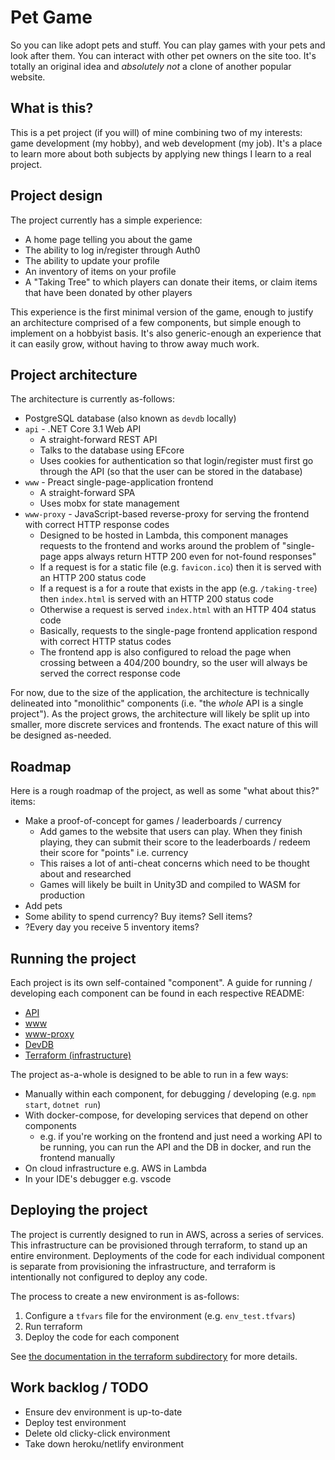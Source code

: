 # Pet Game

So you can like adopt pets and stuff. You can play games with your pets and look after them. You can interact with other pet owners on the site too. It's totally an original idea and _absolutely not_ a clone of another popular website.

## What is this?

This is a pet project (if you will) of mine combining two of my interests: game development (my hobby), and web development (my job). It's a place to learn more about both subjects by applying new things I learn to a real project.

## Project design

The project currently has a simple experience:
  - A home page telling you about the game
  - The ability to log in/register through Auth0
  - The ability to update your profile
  - An inventory of items on your profile
  - A "Taking Tree" to which players can donate their items, or claim items that have been donated by other players

This experience is the first minimal version of the game, enough to justify an architecture comprised of a few components, but simple enough to implement on a hobbyist basis. It's also generic-enough an experience that it can easily grow, without having to throw away much work.

## Project architecture

The architecture is currently as-follows:
  - PostgreSQL database (also known as `devdb` locally)
  - `api` - .NET Core 3.1 Web API
    - A straight-forward REST API
    - Talks to the database using EFcore
    - Uses cookies for authentication so that login/register must first go through the API (so that the user can be stored in the database)
  - `www` - Preact single-page-application frontend
    - A straight-forward SPA
    - Uses mobx for state management
  - `www-proxy` - JavaScript-based reverse-proxy for serving the frontend with correct HTTP response codes
    - Designed to be hosted in Lambda, this component manages requests to the frontend and works around the problem of "single-page apps always return HTTP 200 even for not-found responses"
    - If a request is for a static file (e.g. `favicon.ico`) then it is served with an HTTP 200 status code
    - If a request is a for a route that exists in the app (e.g. `/taking-tree`) then `index.html` is served with an HTTP 200 status code
    - Otherwise a request is served `index.html` with an HTTP 404 status code
    - Basically, requests to the single-page frontend application respond with correct HTTP status codes
    - The frontend app is also configured to reload the page when crossing between a 404/200 boundry, so the user will always be served the correct response code

For now, due to the size of the application, the architecture is technically delineated into "monolithic" components (i.e. "the _whole_ API is a single project"). As the project grows, the architecture will likely be split up into smaller, more discrete services and frontends. The exact nature of this will be designed as-needed.

## Roadmap

Here is a rough roadmap of the project, as well as some "what about this?" items:

  - Make a proof-of-concept for games / leaderboards / currency
    - Add games to the website that users can play. When they finish playing, they can submit their score to the leaderboards / redeem their score for "points" i.e. currency
    - This raises a lot of anti-cheat concerns which need to be thought about and researched
    - Games will likely be built in Unity3D and compiled to WASM for production
  - Add pets
  - Some ability to spend currency? Buy items? Sell items?
  - ?Every day you receive 5 inventory items?

## Running the project

Each project is its own self-contained "component". A guide for running / developing each component can be found in each respective README:

  - [API](./src/api/README.md)
  - [www](./src/www/README.md)
  - [www-proxy](./src/www-proxy/README.md)
  - [DevDB](./src/devdb/README.me)
  - [Terraform (infrastructure)](./terraform/README.md)

The project as-a-whole is designed to be able to run in a few ways:

  - Manually within each component, for debugging / developing (e.g. `npm start`, `dotnet run`)
  - With docker-compose, for developing services that depend on other components
    - e.g. if you're working on the frontend and just need a working API to be running, you can run the API and the DB in docker, and run the frontend manually
  - On cloud infrastructure e.g. AWS in Lambda
  - In your IDE's debugger e.g. vscode

## Deploying the project

The project is currently designed to run in AWS, across a series of services. This infrastructure can be provisioned through terraform, to stand up an entire environment. Deployments of the code for each individual component is separate from provisioning the infrastructure, and terraform is intentionally not configured to deploy any code.

The process to create a new environment is as-follows:

  1. Configure a `tfvars` file for the environment (e.g. `env_test.tfvars`)
  1. Run terraform
  1. Deploy the code for each component

See [the documentation in the terraform subdirectory](./terraform/README.md) for more details.

## Work backlog / TODO
  - Ensure dev environment is up-to-date
  - Deploy test environment
  - Delete old clicky-click environment
  - Take down heroku/netlify environment
